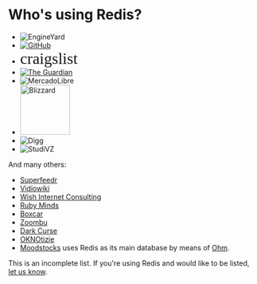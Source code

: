 Who's using Redis?
===

<ul>
  <li>
    <img src="http://www.engineyard.com/images/logo.png" alt="EngineYard">
  </li>

  <li>
    <a href="https://github.com/blog/530-how-we-made-github-fast"><img src="https://github.com/images/modules/header/logov3.png" alt="GitHub"></a>
  </li>

  <li>
    <span style="font: 32px serif">craigslist</span>
  </li>

  <li>
    <a href="http://simonwillison.net/2009/Dec/20/crowdsourcing"><img src="http://static.guim.co.uk/static/97665/networkfront/images/guardian_logo.png" alt="The Guardian"></a>
  </li>

  <li>
    <img src="http://static.mlstatic.com/org-img/logo_ml/logoAlpha.png" alt="MercadoLibre">
  </li>

  <li>
    <img src="http://us.blizzard.com/_images/company/about/awards/logo-dev.gif" alt="Blizzard" width="100">
  </li>

  <li>
    <img src="http://developers.diggstatic.com/sites/all/themes/about/img/footer_logo.jpg" alt="Digg">
  </li>

  <li>
    <img src="http://static.pe.studivz.net/20101222-0/Img/logo.png" alt="StudiVZ">
  </li>
</ul>

And many others:

* [Superfeedr](http://blog.superfeedr.com/redis/mysql/memcache/datastore/performance/redis-at-superfeedr)
* [Vidiowiki](http://vidiowiki.com)
* [Wish Internet Consulting](http://wish.hu)
* [Ruby Minds](http://rubyminds.com)
* [Boxcar](http://www.boxcar.io)
* [Zoombu](http://www.zoombu.co.uk)
* [Dark Curse](http://www.darkcurse.com)
* [OKNOtizie](http://oknotizie.virgilio.it)
* [Moodstocks](http://www.moodstocks.com/2010/11/26/the-tech-behind-moodstocks-notes) uses Redis as its
main database by means of [Ohm](http://ohm.keyvalue.org).

This is an incomplete list. If you're using Redis and would like to be
listed, [let us know](https://github.com/antirez/redis-doc/issues).
